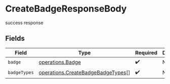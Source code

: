 # CreateBadgeResponseBody

success response


## Fields

| Field                                                                                         | Type                                                                                          | Required                                                                                      | Description                                                                                   |
| --------------------------------------------------------------------------------------------- | --------------------------------------------------------------------------------------------- | --------------------------------------------------------------------------------------------- | --------------------------------------------------------------------------------------------- |
| `badge`                                                                                       | [operations.Badge](../../../sdk/models/operations/badge.md)                                   | :heavy_check_mark:                                                                            | N/A                                                                                           |
| `badgeTypes`                                                                                  | [operations.CreateBadgeBadgeTypes](../../../sdk/models/operations/createbadgebadgetypes.md)[] | :heavy_check_mark:                                                                            | N/A                                                                                           |